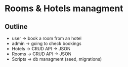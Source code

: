 
# Rooms & Hotels managment

## Outline
- user -> book a room from an hotel
- admin -> going to check bookings
- Hotels -> CRUD API -> JSON
- Rooms -> CRUD API -> JSON
- Scripts -> db managment (seed, migrations)


